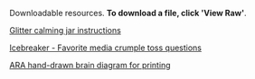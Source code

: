 Downloadable resources. **To download a file, click 'View Raw'**. 

[Glitter calming jar instructions](https://github.com/AbbyRAPhd/RBFResources/blob/a4171eb623ee015a4eb0b15fbd1d1a50c85a1ca2/Glitter%20calming%20jar%20instructions.docx)

[Icebreaker - Favorite media crumple toss questions](https://github.com/AbbyRAPhd/RBFResources/blob/a4171eb623ee015a4eb0b15fbd1d1a50c85a1ca2/Icebreaker_Last%20media%20i%20loved.docx)

[ARA hand-drawn brain diagram for printing](https://github.com/AbbyRAPhd/RBFResources/blob/55da5871e5db88294e2f6a09b34eaab439a28646/My%20brain%20diagram%20for%20printing.pptx)
